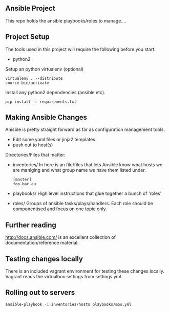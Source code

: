 ## Ansible Project

This repo holds the ansible playbooks/roles to manage....

## Project Setup

The tools used in this project will require the following before you start:

* python2

Setup an python virtualenv (optional)

```
virtualenv . --distribute
source bin/activate
```

Install any python2 dependencies (ansible etc).

```
pip install -r requirements.txt
```

## Making Ansible Changes

Anisble is pretty straight forward as far as configuration management tools.

* Edit some yaml files or jinja2 templates.
* push out to host(s)

Directories/Files that matter:

* inventories/
  In here is an file/files that lets Ansible know what hosts we are maniging and what group name we have them listed under.
  ```
  [master]
  foo.bar.au
  ```
* playbooks/
  High level instructions that glue together a bunch of 'roles'

* roles/
  Groups of ansible tasks/plays/handlers. Each role should be componentised and focus on one topic only.

## Further reading

http://docs.ansible.com/ is an excellent collection of documentation/reference material.

## Testing changes locally

There is an included vagrant environment for testing these changes locally.  
Vagrant reads the virtualbox settings from settings.yml

## Rolling out to servers


``` bash
ansible-playbook -i inventories/hosts playbooks/moo.yml

```
